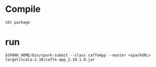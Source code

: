 # Compile

```
sbt package
```

# run

```
$SPARK_HOME/bin/spark-submit --class caffeApp --master <sparkURL> target/scala-2.10/caffe-app_2.10-1.0.jar
```

